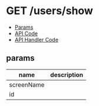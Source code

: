 # GET /users/show


- [Params](#params)
- [API Code](/src/endpoints/users/show.js)
- [API Handler Code](/src/handlers/web/users/show.js)

## params


name|description
---|---
screenName|
id|
